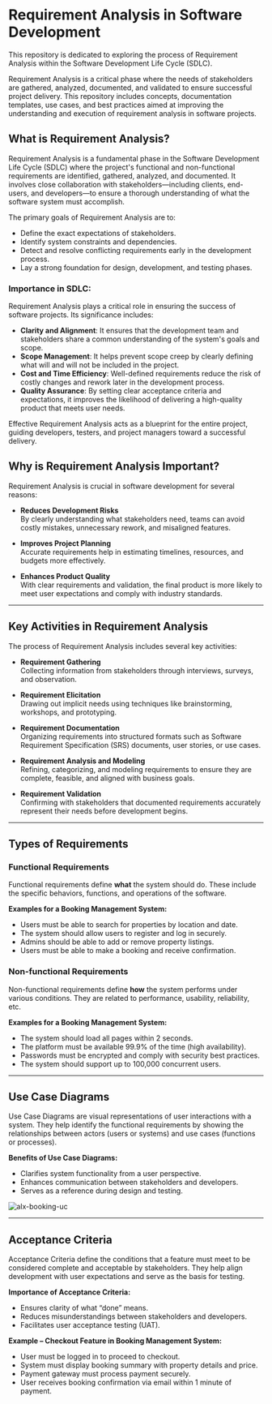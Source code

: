# Requirement Analysis in Software Development

This repository is dedicated to exploring the process of Requirement Analysis within the Software Development Life Cycle (SDLC). 

Requirement Analysis is a critical phase where the needs of stakeholders are gathered, analyzed, documented, and validated to ensure successful project delivery. This repository includes concepts, documentation templates, use cases, and best practices aimed at improving the understanding and execution of requirement analysis in software projects.


## What is Requirement Analysis?

Requirement Analysis is a fundamental phase in the Software Development Life Cycle (SDLC) where the project's functional and non-functional requirements are identified, gathered, analyzed, and documented. It involves close collaboration with stakeholders—including clients, end-users, and developers—to ensure a thorough understanding of what the software system must accomplish.

The primary goals of Requirement Analysis are to:

- Define the exact expectations of stakeholders.
- Identify system constraints and dependencies.
- Detect and resolve conflicting requirements early in the development process.
- Lay a strong foundation for design, development, and testing phases.

### Importance in SDLC:

Requirement Analysis plays a critical role in ensuring the success of software projects. Its significance includes:

- **Clarity and Alignment**: It ensures that the development team and stakeholders share a common understanding of the system's goals and scope.
- **Scope Management**: It helps prevent scope creep by clearly defining what will and will not be included in the project.
- **Cost and Time Efficiency**: Well-defined requirements reduce the risk of costly changes and rework later in the development process.
- **Quality Assurance**: By setting clear acceptance criteria and expectations, it improves the likelihood of delivering a high-quality product that meets user needs.

Effective Requirement Analysis acts as a blueprint for the entire project, guiding developers, testers, and project managers toward a successful delivery.


## Why is Requirement Analysis Important?

Requirement Analysis is crucial in software development for several reasons:

- **Reduces Development Risks**  
  By clearly understanding what stakeholders need, teams can avoid costly mistakes, unnecessary rework, and misaligned features.

- **Improves Project Planning**  
  Accurate requirements help in estimating timelines, resources, and budgets more effectively.

- **Enhances Product Quality**  
  With clear requirements and validation, the final product is more likely to meet user expectations and comply with industry standards.

---

## Key Activities in Requirement Analysis

The process of Requirement Analysis includes several key activities:

- **Requirement Gathering**  
  Collecting information from stakeholders through interviews, surveys, and observation.

- **Requirement Elicitation**  
  Drawing out implicit needs using techniques like brainstorming, workshops, and prototyping.

- **Requirement Documentation**  
  Organizing requirements into structured formats such as Software Requirement Specification (SRS) documents, user stories, or use cases.

- **Requirement Analysis and Modeling**  
  Refining, categorizing, and modeling requirements to ensure they are complete, feasible, and aligned with business goals.

- **Requirement Validation**  
  Confirming with stakeholders that documented requirements accurately represent their needs before development begins.

---

## Types of Requirements

### Functional Requirements

Functional requirements define **what** the system should do. These include the specific behaviors, functions, and operations of the software.

**Examples for a Booking Management System:**
- Users must be able to search for properties by location and date.
- The system should allow users to register and log in securely.
- Admins should be able to add or remove property listings.
- Users must be able to make a booking and receive confirmation.

### Non-functional Requirements

Non-functional requirements define **how** the system performs under various conditions. They are related to performance, usability, reliability, etc.

**Examples for a Booking Management System:**
- The system should load all pages within 2 seconds.
- The platform must be available 99.9% of the time (high availability).
- Passwords must be encrypted and comply with security best practices.
- The system should support up to 100,000 concurrent users.

---

## Use Case Diagrams

Use Case Diagrams are visual representations of user interactions with a system. They help identify the functional requirements by showing the relationships between actors (users or systems) and use cases (functions or processes).

**Benefits of Use Case Diagrams:**
- Clarifies system functionality from a user perspective.
- Enhances communication between stakeholders and developers.
- Serves as a reference during design and testing.

![alx-booking-uc](https://github.com/user-attachments/assets/31faee56-2cb8-4dbc-b3b7-728e3912c3c9)


---

## Acceptance Criteria

Acceptance Criteria define the conditions that a feature must meet to be considered complete and acceptable by stakeholders. They help align development with user expectations and serve as the basis for testing.

**Importance of Acceptance Criteria:**
- Ensures clarity of what “done” means.
- Reduces misunderstandings between stakeholders and developers.
- Facilitates user acceptance testing (UAT).

**Example – Checkout Feature in Booking Management System:**
- User must be logged in to proceed to checkout.
- System must display booking summary with property details and price.
- Payment gateway must process payment securely.
- User receives booking confirmation via email within 1 minute of payment.
